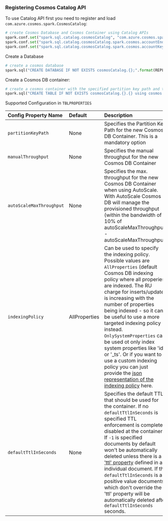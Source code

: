 ### Registering Cosmos Catalog API

To use Catalog API first you need to register and load `com.azure.cosmos.spark.CosmosCatalog`: 
```python
# create Cosmos Database and Cosmos Container using Catalog APIs
spark.conf.set("spark.sql.catalog.cosmosCatalog", "com.azure.cosmos.spark.CosmosCatalog")
spark.conf.set("spark.sql.catalog.cosmosCatalog.spark.cosmos.accountEndpoint", REPLACEME)
spark.conf.set("spark.sql.catalog.cosmosCatalog.spark.cosmos.accountKey", REPLACEME)
```

Create a Database
```python
# create a cosmos database
spark.sql("CREATE DATABASE IF NOT EXISTS cosmosCatalog.{};".format(REPLACEME))
```

Create a Cosmos DB container:
```python
# create a cosmos container with the specified partition key path and throughput
spark.sql("CREATE TABLE IF NOT EXISTS cosmosCatalog.{}.{} using cosmos.items TBLPROPERTIES(partitionKeyPath = '/id', manualThroughput = '1100')".format(REPLACEME, REPLACEME))
```

Supported Configuration in `TBLPROPERTIES`

| Config Property Name      | Default | Description |
| :---        |    :----   |         :--- | 
| `partitionKeyPath`     | None    | Specifies the Partition Key Path for the new Cosmos DB Container. This is a mandatory option|
| `manualThroughput`     | None    | Specifies the manual throughput for the new Cosmos DB Container |
| `autoScaleMaxThroughput`     | None    | Specifies the max. throughput for the new Cosmos DB Container when using AutoScale. With AutoScale Cosmos DB will manage the provisioned throughput (within the bandwidth of 10% of autoScaleMaxThroughput - autoScaleMaxThroughput)|
| `indexingPolicy`     | AllProperties    | Can be used to specify the indexing policy. Possible values are `AllProperties` (default Cosmos DB indexing policy where all properies are indexed. The RU charge for inserts/updates is increasing with the number of properties being indexed - so it can be useful to use a more targeted indexing policy instead. `OnlySystemProperties` can be used ot only index system properties like 'id' or '_ts'. Or if you want to use a custom indexing policy you can just provide the [json representation of the indexing policy](https://docs.microsoft.com/en-us/azure/cosmos-db/index-policy) here. |
| `defaultTtlInSeconds`     | None    | Specifies the default TTL that should be used for the container. If no `defaultTtlInSeconds` is specified TTL enforcement is completely disabled at the container. If `-1` is specified documents by default won't be automatically deleted unless there is a ['ttl' property](https://docs.microsoft.com/en-us/azure/cosmos-db/how-to-access-system-properties-gremlin#time-to-live-ttl) defined in an individual document. If the `defaultTtlInSeconds` is a positive value documents which don't override the 'ttl' property will be automatically deleted after `defaultTtlInSeconds` seconds.|